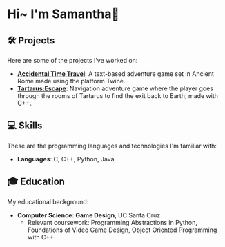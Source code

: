 # Hi~ I'm Samantha👋

## 🛠 Projects
Here are some of the projects I've worked on:

- **[Accidental Time Travel](link-to-project)**: A text-based adventure game set in Ancient Rome made using the platform Twine.
- **[Tartarus:Escape](link-to-project)**: Navigation adventure game where the player goes through the rooms of Tartarus to find the exit back to Earth; made with C++.

## 💻 Skills
These are the programming languages and technologies I'm familiar with:

- **Languages**: C, C++, Python, Java

## 🎓 Education
My educational background:

- **Computer Science: Game Design**, UC Santa Cruz
  - Relevant coursework: Programming Abstractions in Python, Foundations of Video Game Design, Object Oriented Programming with C++




<!--
**quantumleapquokka/quantumleapquokka** is a ✨ _special_ ✨ repository because its `README.md` (this file) appears on your GitHub profile.

Here are some ideas to get you started:

- 🔭 I’m currently working on ...
- 🌱 I’m currently learning ...
- 👯 I’m looking to collaborate on ...
- 🤔 I’m looking for help with ...
- 💬 Ask me about ...
- 📫 How to reach me: ...
- 😄 Pronouns: ...
- ⚡ Fun fact: ...
-->
